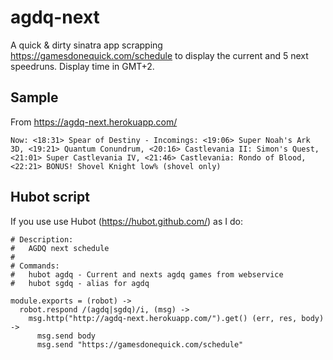 # agdq-next

A quick & dirty sinatra app scrapping https://gamesdonequick.com/schedule to display the current and 5 next speedruns. Display time in GMT+2.

## Sample

From https://agdq-next.herokuapp.com/

    Now: <18:31> Spear of Destiny - Incomings: <19:06> Super Noah's Ark 3D, <19:21> Quantum Conundrum, <20:16> Castlevania II: Simon's Quest, <21:01> Super Castlevania IV, <21:46> Castlevania: Rondo of Blood, <22:21> BONUS! Shovel Knight low% (shovel only)
    

## Hubot script

If you use use Hubot (https://hubot.github.com/) as I do:

    # Description:
    #   AGDQ next schedule
    #
    # Commands:
    #   hubot agdq - Current and nexts agdq games from webservice
    #   hubot sgdq - alias for agdq
    
    module.exports = (robot) ->
      robot.respond /(agdq|sgdq)/i, (msg) ->
        msg.http("http://agdq-next.herokuapp.com/").get() (err, res, body) ->
          msg.send body
          msg.send "https://gamesdonequick.com/schedule"
